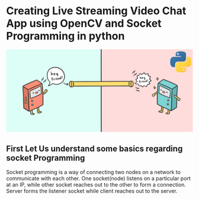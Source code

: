 # Creating Live Streaming Video Chat App using OpenCV and Socket Programming in python

![](./Screenshots/front.jpg)
## First Let Us understand some basics regarding socket Programming
Socket programming is a way of connecting two nodes on a network to communicate with each other. One socket(node) listens on a particular port at an IP, while other socket reaches out to the other to form a connection. Server forms the listener socket while client reaches out to the server.

